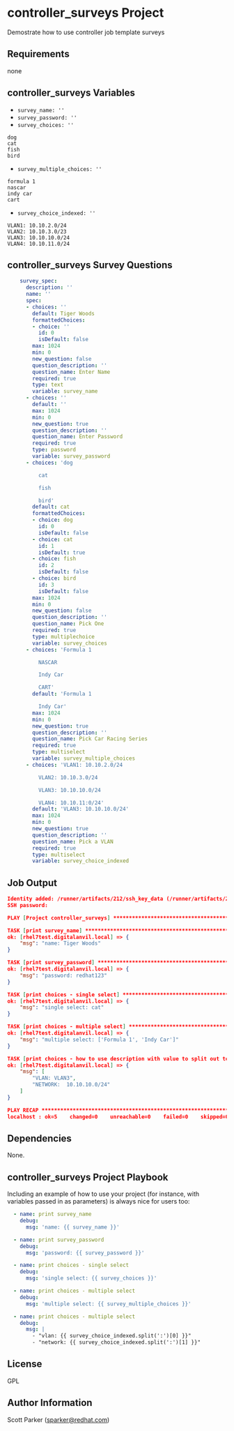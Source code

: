controller_surveys Project
=========

Demostrate how to use controller job template surveys

Requirements
------------

none

controller_surveys Variables
--------------

* `survey_name: ''`
* `survey_password: ''`
* `survey_choices: ''`
```
dog
cat
fish
bird
```
* `survey_multiple_choices: ''`
```
formula 1
nascar
indy car
cart
```
* `survey_choice_indexed: ''`
```
VLAN1: 10.10.2.0/24
VLAN2: 10.10.3.0/23
VLAN3: 10.10.10.0/24
VLAN4: 10.10.11.0/24
```

controller_surveys Survey Questions
--------------

```yaml
    survey_spec:
      description: ''
      name: ''
      spec:
      - choices: ''
        default: Tiger Woods
        formattedChoices:
        - choice: ''
          id: 0
          isDefault: false
        max: 1024
        min: 0
        new_question: false
        question_description: ''
        question_name: Enter Name
        required: true
        type: text
        variable: survey_name
      - choices: ''
        default: ''
        max: 1024
        min: 0
        new_question: true
        question_description: ''
        question_name: Enter Password
        required: true
        type: password
        variable: survey_password
      - choices: 'dog

          cat

          fish

          bird'
        default: cat
        formattedChoices:
        - choice: dog
          id: 0
          isDefault: false
        - choice: cat
          id: 1
          isDefault: true
        - choice: fish
          id: 2
          isDefault: false
        - choice: bird
          id: 3
          isDefault: false
        max: 1024
        min: 0
        new_question: false
        question_description: ''
        question_name: Pick One
        required: true
        type: multiplechoice
        variable: survey_choices
      - choices: 'Formula 1

          NASCAR

          Indy Car

          CART'
        default: 'Formula 1

          Indy Car'
        max: 1024
        min: 0
        new_question: true
        question_description: ''
        question_name: Pick Car Racing Series
        required: true
        type: multiselect
        variable: survey_multiple_choices
      - choices: 'VLAN1: 10.10.2.0/24

          VLAN2: 10.10.3.0/24

          VLAN3: 10.10.10.0/24

          VLAN4: 10.10.11:0/24'
        default: 'VLAN3: 10.10.10.0/24'
        max: 1024
        min: 0
        new_question: true
        question_description: ''
        question_name: Pick a VLAN
        required: true
        type: multiselect
        variable: survey_choice_indexed
```

Job Output
------------

```json
Identity added: /runner/artifacts/212/ssh_key_data (/runner/artifacts/212/ssh_key_data)
SSH password: 

PLAY [Project controller_surveys] **********************************************

TASK [print survey_name] *******************************************************
ok: [rhel7test.digitalanvil.local] => {
    "msg": "name: Tiger Woods"
}

TASK [print survey_password] ***************************************************
ok: [rhel7test.digitalanvil.local] => {
    "msg": "password: redhat123"
}

TASK [print choices - single select] *******************************************
ok: [rhel7test.digitalanvil.local] => {
    "msg": "single select: cat"
}

TASK [print choices - multiple select] *****************************************
ok: [rhel7test.digitalanvil.local] => {
    "msg": "multiple select: ['Formula 1', 'Indy Car']"
}

TASK [print choices - how to use description with value to split out to use value] ***
ok: [rhel7test.digitalanvil.local] => {
    "msg": [
        "VLAN: VLAN3",
        "NETWORK:  10.10.10.0/24"
    ]
}

PLAY RECAP *********************************************************************
localhost : ok=5    changed=0    unreachable=0    failed=0    skipped=0    rescued=0    ignored=0   
```

Dependencies
------------

None.

controller_surveys Project Playbook
----------------

Including an example of how to use your project (for instance, with variables passed in as parameters) is always nice for users too:

```yaml
  - name: print survey_name
    debug:
      msg: 'name: {{ survey_name }}'

  - name: print survey_password
    debug: 
      msg: 'password: {{ survey_password }}'

  - name: print choices - single select
    debug:
      msg: 'single select: {{ survey_choices }}'

  - name: print choices - multiple select
    debug:
      msg: 'multiple select: {{ survey_multiple_choices }}'

  - name: print choices - multiple select
    debug:
      msg: |
        - "vlan: {{ survey_choice_indexed.split(':')[0] }}"
        - "network: {{ survey_choice_indexed.split(':')[1] }}"
```

License
-------

GPL

Author Information
------------------

Scott Parker (sparker@redhat.com)
